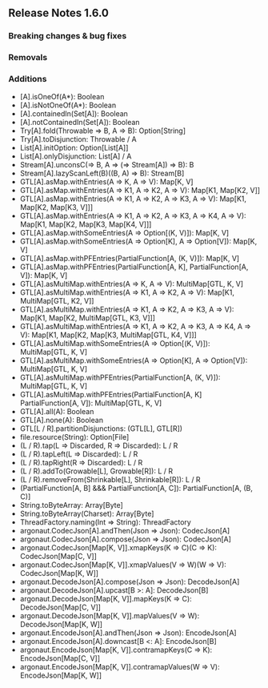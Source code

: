 ## Release Notes 1.6.0

### Breaking changes & bug fixes

### Removals

### Additions
+ [A].isOneOf(A*): Boolean
+ [A].isNotOneOf(A*): Boolean
+ [A].containedIn(Set[A]): Boolean
+ [A].notContainedIn(Set[A]): Boolean
+ Try[A].fold(Throwable => B, A => B): Option[String]
+ Try[A].toDisjunction: Throwable \/ A
+ List[A].initOption: Option[List[A]]
+ List[A].onlyDisjunction: List[A] \/ A
+ Stream[A].unconsC(=> B, A => (=> Stream[A]) => B): B
+ Stream[A].lazyScanLeft(B)((B, A) => B): Stream[B]
+ GTL[A].asMap.withEntries(A => K, A => V): Map[K, V]
+ GTL[A].asMap.withEntries(A => K1, A => K2, A => V): Map[K1, Map[K2, V]]
+ GTL[A].asMap.withEntries(A => K1, A => K2, A => K3, A => V): Map[K1, Map[K2, Map[K3, V]]]
+ GTL[A].asMap.withEntries(A => K1, A => K2, A => K3, A => K4, A => V): Map[K1, Map[K2, Map[K3, Map[K4, V]]]
+ GTL[A].asMap.withSomeEntries(A => Option[(K, V)]): Map[K, V]
+ GTL[A].asMap.withSomeEntries(A => Option[K], A => Option[V]): Map[K, V]
+ GTL[A].asMap.withPFEntries(PartialFunction[A, (K, V)]): Map[K, V]
+ GTL[A].asMap.withPFEntries(PartialFunction[A, K], PartialFunction[A, V]): Map[K, V]
+ GTL[A].asMultiMap.withEntries(A => K, A => V): MultiMap[GTL, K, V]
+ GTL[A].asMultiMap.withEntries(A => K1, A => K2, A => V): Map[K1, MultiMap[GTL, K2, V]]
+ GTL[A].asMultiMap.withEntries(A => K1, A => K2, A => K3, A => V): Map[K1, Map[K2, MultiMap[GTL, K3, V]]]
+ GTL[A].asMultiMap.withEntries(A => K1, A => K2, A => K3, A => K4, A => V): Map[K1, Map[K2, Map[K3, MultiMap[GTL, K4, V]]]
+ GTL[A].asMultiMap.withSomeEntries(A => Option[(K, V)]): MultiMap[GTL, K, V]
+ GTL[A].asMultiMap.withSomeEntries(A => Option[K], A => Option[V]): MultiMap[GTL, K, V]
+ GTL[A].asMultiMap.withPFEntries(PartialFunction[A, (K, V)]): MultiMap[GTL, K, V]
+ GTL[A].asMultiMap.withPFEntries(PartialFunction[A, K] PartialFunction[A, V]): MultiMap[GTL, K, V]
+ GTL[A].all(A): Boolean
+ GTL[A].none(A): Boolean
+ GTL[L \/ R].partitionDisjunctions: (GTL[L], GTL[R])
+ file.resource(String): Option[File]
+ (L \/ R).tap(L => Discarded, R => Discarded): L \/ R
+ (L \/ R).tapLeft(L => Discarded): L \/ R
+ (L \/ R).tapRight(R => Discarded): L \/ R
+ (L \/ R).addTo(Growable[L], Growable[R]): L \/ R
+ (L \/ R).removeFrom(Shrinkable[L], Shrinkable[R]): L \/ R
+ (PartialFunction[A, B] &&& PartialFunction[A, C]): PartialFunction[A, (B, C)]
+ String.toByteArray: Array[Byte]
+ String.toByteArray(Charset): Array[Byte]
+ ThreadFactory.naming(Int => String): ThreadFactory
+ argonaut.CodecJson[A].andThen(Json => Json): CodecJson[A]
+ argonaut.CodecJson[A].compose(Json => Json): CodecJson[A]
+ argonaut.CodecJson[Map[K, V]].xmapKeys(K ⇒ C)(C ⇒ K): CodecJson[Map[C, V]]
+ argonaut.CodecJson[Map[K, V]].xmapValues(V => W)(W => V): CodecJson[Map[K, W]]
+ argonaut.DecodeJson[A].compose(Json => Json): DecodeJson[A]
+ argonaut.DecodeJson[A].upcast[B >: A]: DecodeJson[B]
+ argonaut.DecodeJson[Map[K, V]].mapKeys(K => C): DecodeJson[Map[C, V]]
+ argonaut.DecodeJson[Map[K, V]].mapValues(V => W): DecodeJson[Map[K, W]]
+ argonaut.EncodeJson[A].andThen(Json => Json): EncodeJson[A]
+ argonaut.EncodeJson[A].downcast[B <: A]: EncodeJson[B]
+ argonaut.EncodeJson[Map[K, V]].contramapKeys(C => K): EncodeJson[Map[C, V]]
+ argonaut.EncodeJson[Map[K, V]].contramapValues(W => V): EncodeJson[Map[K, W]]
